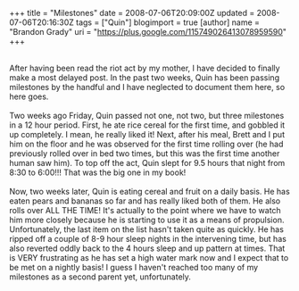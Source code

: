 +++
title = "Milestones"
date = 2008-07-06T20:09:00Z
updated = 2008-07-06T20:16:30Z
tags = ["Quin"]
blogimport = true 
[author]
	name = "Brandon Grady"
	uri = "https://plus.google.com/115749026413078959590"
+++

<a onblur="try {parent.deselectBloggerImageGracefully();} catch(e) {}" href="http://4.bp.blogspot.com/_5WpZdqukbMw/SHFuZi6mK0I/AAAAAAAAAKg/fpkOrkDJC4A/s1600-h/IMG_4358.JPG"><img style="margin: 0pt 0pt 10px 10px; float: right; cursor: pointer;" src="http://4.bp.blogspot.com/_5WpZdqukbMw/SHFuZi6mK0I/AAAAAAAAAKg/fpkOrkDJC4A/s320/IMG_4358.JPG" alt="" id="BLOGGER_PHOTO_ID_5220074828247477058" border="0" /></a><br />After having been read the riot act by my mother, I have decided to finally make a most delayed post.  In the past two weeks, Quin has been passing milestones by the handful and I have neglected to document them here, so here goes.<br /><br />Two weeks ago Friday, Quin passed not one, not two, but three milestones in a 12 hour period.  First, he ate rice cereal for the first time, and gobbled it up completely.  I mean, he really liked it!  Next, after his meal, Brett and I put him on the floor and he was observed for the first time rolling over (he had previously rolled over in bed two times, but this was the first time another human saw him).  To top off the act, Quin slept for 9.5 hours that night from 8:30 to 6:00!!!  That was the big one in my book!<br /><br />Now, two weeks later, Quin is eating cereal and fruit on a daily basis.  He has eaten pears and bananas so far and has really liked both of them.  He also rolls over ALL THE TIME!  It's actually to the point where we have to watch him more closely because he is starting to use it as a means of propulsion.  Unfortunately, the last item on the list hasn't taken quite as quickly.  He has ripped off a couple of 8-9 hour sleep nights in the intervening time, but has also reverted oddly back to the 4 hours sleep and up pattern at times.  That is VERY frustrating as he has set a high water mark now and I expect that to be met on a nightly basis!  I guess I haven't reached too many of my milestones as a second parent yet, unfortunately.
